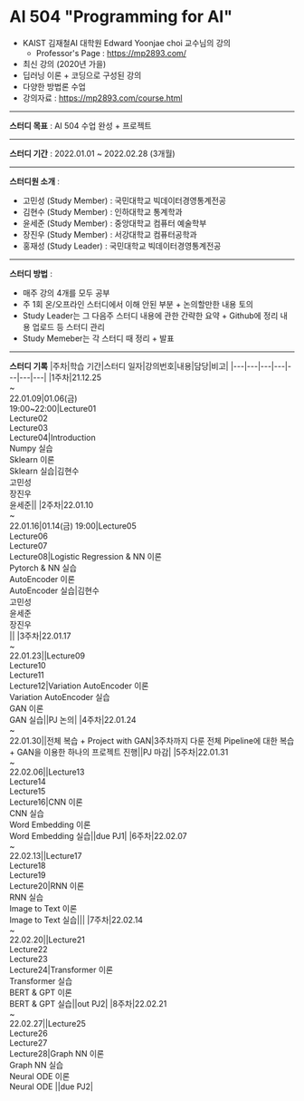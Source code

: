 # AI 504 "Programming for AI"
- KAIST 김재철AI 대학원 Edward Yoonjae choi 교수님의 강의
    - Professor's Page : https://mp2893.com/
- 최신 강의 (2020년 가을)
- 딥러닝 이론 + 코딩으로 구성된 강의
- 다양한 방법론 수업
- 강의자료 : https://mp2893.com/course.html

---

**스터디 목표** : AI 504 수업 완성 + 프로젝트

---

**스터디 기간** : 2022.01.01 ~ 2022.02.28 (3개월)

---

**스터디원 소개** :
- 고민성 (Study Member) : 국민대학교 빅데이터경영통계전공
- 김현수 (Study Member) : 인하대학교 통계학과
- 윤세준 (Study Member) : 중앙대학교 컴퓨터 예술학부
- 장진우 (Study Member) : 서강대학교 컴퓨터공학과
- 홍재성 (Study Leader)     : 국민대학교 빅데이터경영통계전공

---

**스터디 방법** : 
- 매주 강의 4개를 모두 공부
- 주 1회 온/오프라인 스터디에서 이해 안된 부분 + 논의할만한 내용 토의
- Study Leader는 그 다음주 스터디 내용에 관한 간략한 요약 + Github에 정리 내용 업로드 등 스터디 관리
- Study Memeber는 각 스터디 때 정리 + 발표


---

**스터디 기록**
|주차|학습 기간|스터디 일자|강의번호|내용|담당|비고|
|---|---|---|---|---|---|---|
|1주차|21.12.25<br>~<br>22.01.09|01.06(금) <br>19:00~22:00|Lecture01<br>Lecture02<br>Lecture03<br>Lecture04|Introduction<br>Numpy 실습<br>Sklearn 이론<br>Sklearn 실습|김현수<br>고민성<br>장진우<br>윤세준||
|2주차|22.01.10<br>~<br>22.01.16|01.14(금) 19:00|Lecture05<br>Lecture06<br>Lecture07<br>Lecture08|Logistic Regression & NN 이론<br>Pytorch & NN 실습<br>AutoEncoder 이론<br>AutoEncoder 실습|김현수<br>고민성<br>윤세준<br>장진우<br>|| 
|3주차|22.01.17<br>~<br>22.01.23||Lecture09<br>Lecture10<br>Lecture11<br>Lecture12|Variation AutoEncoder 이론<br>Variation AutoEncoder 실습<br> GAN 이론 <br> GAN 실습||PJ 논의|
|4주차|22.01.24<br>~<br>22.01.30||전체 복습 + Project with GAN|3주차까지 다룬 전체 Pipeline에 대한 복습 + GAN을 이용한 하나의 프로젝트 진행||PJ 마감|
|5주차|22.01.31<br>~<br>22.02.06||Lecture13<br>Lecture14<br>Lecture15<br>Lecture16|CNN 이론 <br> CNN 실습 <br> Word Embedding 이론 <br> Word Embedding 실습||due PJ1|
|6주차|22.02.07<br>~<br>22.02.13||Lecture17<br>Lecture18<br>Lecture19<br>Lecture20|RNN 이론 <br> RNN 실습 <br> Image to Text 이론 <br> Image to Text 실습|||
|7주차|22.02.14<br>~<br>22.02.20||Lecture21<br>Lecture22<br>Lecture23<br>Lecture24|Transformer 이론 <br> Transformer 실습 <br> BERT & GPT 이론 <br> BERT & GPT 실습||out PJ2|
|8주차|22.02.21<br>~<br>22.02.27||Lecture25<br>Lecture26<br>Lecture27<br>Lecture28|Graph NN 이론 <br> Graph NN 실습 <br> Neural ODE 이론 <br> Neural ODE ||due PJ2|

